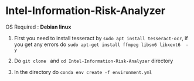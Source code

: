 # Intel-Information-Risk-Analyzer

OS Required : **Debian linux**
<br>
1) First you need to install tesseract by `sudo apt install tesseract-ocr`, if you get any errors do `sudo apt-get install ffmpeg libsm6 libxext6  -y`

2) Do `git clone ` and `cd Intel-Information-Risk-Analyzer` directory <br>

3) In the directory do `conda env create -f environment.yml`
